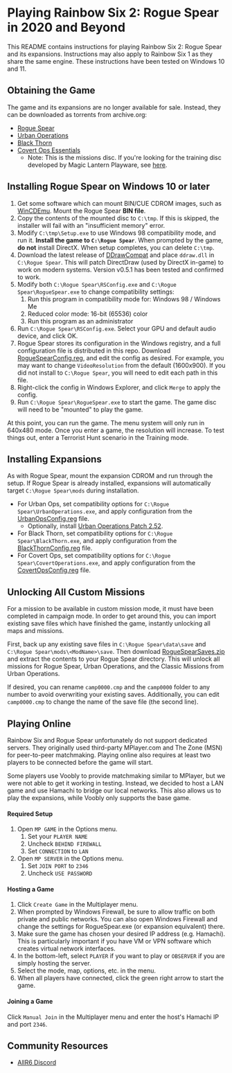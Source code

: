 # Playing Rainbow Six 2: Rogue Spear in 2020 and Beyond

This README contains instructions for playing Rainbow Six 2: Rogue Spear and its expansions.
Instructions may also apply to Rainbow Six 1 as they share the same engine.
These instructions have been tested on Windows 10 and 11.

## Obtaining the Game

The game and its expansions are no longer available for sale.
Instead, they can be downloaded as torrents from archive.org:

* [Rogue Spear](https://archive.org/details/Tom_Clancys_Rainbow_Six_Rogue_Spear_Version_2.05_Red_Storm_Entertainment_1999)
* [Urban Operations](https://archive.org/details/TomClancysRainbowSixRogueSpearMissionPackUrbanOperationsUSA)
* [Black Thorn](https://archive.org/details/TomClancysRainbowSixRogueSpearBlackThornUSA)
* [Covert Ops Essentials](https://archive.org/details/Tom_Clancys_Rainbow_Six_Covert_Ops_Red_Storm_2000)
  * Note: This is the missions disc. If you're looking for the training disc developed by Magic Lantern Playware, see [here](https://archive.org/details/Rainbow_Six_Covert_Ops_Essentials).

## Installing Rogue Spear on Windows 10 or later

1.  Get some software which can mount BIN/CUE CDROM images, such as [WinCDEmu](https://github.com/sysprogs/WinCDEmu/releases). Mount the Rogue Spear **BIN file**.
2. Copy the contents of the mounted disc to `C:\tmp`. If this is skipped, the installer will fail with an "insufficient memory" error.
3. Modify `C:\tmp\Setup.exe` to use Windows 98 compatibility mode, and run it. **Install the game to `C:\Rogue Spear`**. When prompted by the game, **do not** install DirectX. When setup completes, you can delete `C:\tmp`.
4. Download the latest release of [DDrawCompat](https://github.com/narzoul/DDrawCompat/releases) and place `ddraw.dll` in `C:\Rogue Spear`. This will patch DirectDraw (used by DirectX in-game) to work on modern systems. Version v0.5.1 has been tested and confirmed to work.
5. Modify both `C:\Rogue Spear\RSConfig.exe` and `C:\Rogue Spear\RogueSpear.exe` to change compatibility settings:
   1. Run this program in compatibility mode for: Windows 98 / Windows Me
   2. Reduced color mode: 16-bit (65536) color
   3. Run this program as an administrator
6. Run `C:\Rogue Spear\RSConfig.exe`. Select your GPU and default audio device, and click OK.
7. Rogue Spear stores its configuration in the Windows registry, and a full configuration file is distributed in this repo. Download [RogueSpearConfig.reg](RogueSpearConfig.reg), and edit the config as desired. For example, you may want to change `VideoResolution` from the default (1600x900). If you did not install to `C:\Rogue Spear`, you will need to edit each path in this file.
8. Right-click the config in Windows Explorer, and click `Merge` to apply the config.
9. Run `C:\Rogue Spear\RogueSpear.exe` to start the game. The game disc will need to be "mounted" to play the game.

At this point, you can run the game.
The menu system will only run in 640x480 mode.
Once you enter a game, the resolution will increase.
To test things out, enter a Terrorist Hunt scenario in the Training mode.

## Installing Expansions

As with Rogue Spear, mount the expansion CDROM and run through the setup. If Rogue Spear is already installed, expansions will automatically target `C:\Rogue Spear\mods` during installation.

- For Urban Ops, set compatibility options for `C:\Rogue Spear\UrbanOperations.exe`, and apply configuration from the [UrbanOpsConfig.reg](UrbanOpsConfig.reg) file.
  - Optionally, install [Urban Operations Patch 2.52](https://www.moddb.com/games/tom-clancys-rainbow-six-rogue-spear/downloads/rogue-spear-urban-operations-252-us-patch).
- For Black Thorn, set compatibility options for `C:\Rogue Spear\BlackThorn.exe`, and apply configuration from the [BlackThornConfig.reg](BlackThornConfig.reg) file.
- For Covert Ops, set compatibility options for `C:\Rogue Spear\CovertOperations.exe`, and apply configuration from the [CovertOpsConfig.reg](CovertOpsConfig.reg) file.

## Unlocking All Custom Missions

For a mission to be available in custom mission mode, it must have been completed in campaign mode.
In order to get around this, you can import existing save files which have finished the game, instantly unlocking all maps and missions.

First, back up any existing save files in `C:\Rogue Spear\data\save` and `C:\Rogue Spear\mods\<ModName>\save`.
Then download [RogueSpearSaves.zip](RogueSpearSaves.zip) and extract the contents to your Rogue Spear directory.
This will unlock all missions for Rogue Spear, Urban Operations, and the Classic Missions from Urban Operations.

If desired, you can rename `camp0000.cmp` and the `camp0000` folder to any number to avoid overwriting your existing saves.
Additionally, you can edit `camp0000.cmp` to change the name of the save file (the second line).

## Playing Online

Rainbow Six and Rogue Spear unfortunately do not support dedicated servers.
They originally used third-party MPlayer.com and The Zone (MSN) for peer-to-peer matchmaking. 
Playing online also requires at least two players to be connected before the game will start.

Some players use Voobly to provide matchmaking similar to MPlayer, but we were not able to get it working in testing.
Instead, we decided to host a LAN game and use Hamachi to bridge our local networks.
This also allows us to play the expansions, while Voobly only supports the base game.

#### Required Setup

1. Open `MP GAME` in the Options menu.
   1. Set your `PLAYER NAME`
   2. Uncheck `BEHIND FIREWALL`
   3. Set `CONNECTION` to `LAN`
2. Open `MP SERVER` in the Options menu.
   1. Set `JOIN PORT` to `2346`
   2. Uncheck `USE PASSWORD`

#### Hosting a Game

1. Click `Create Game` in the Multiplayer menu.
2. When prompted by Windows Firewall, be sure to allow traffic on both private and public networks. You can also open Windows Firewall and change the settings for RogueSpear.exe (or expansion equivalent) there.
3. Make sure the game has chosen your desired IP address (e.g. Hamachi). This is particularly important if you have VM or VPN software which creates virtual network interfaces.
4. In the bottom-left, select `PLAYER` if you want to play or `OBSERVER` if you are simply hosting the server.
5. Select the mode, map, options, etc. in the menu.
6. When all players have connected, click the green right arrow to start the game.

#### Joining a Game

Click `Manual Join` in the Multiplayer menu and enter the host's Hamachi IP and port `2346`.

## Community Resources

- [AllR6 Discord](https://discord.com/invite/QnXXqcK)